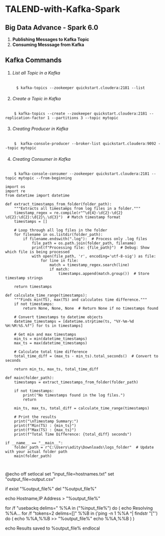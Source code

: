 # TALEND-with-Kafka-Spark

## Big Data Advance - Spark 6.0 ##

1. **Publishing Messages to Kafka Topic**
2. **Consuming Messsage from Kafka**


## Kafka Commands ##

1.  ###### List all Topic in a Kafka ######
```
	 $ kafka-topics --zookeeper quickstart.cloudera:2181 --list 
```
	
2. ###### Create a Topic in Kafka ######
```
	$ kafka-topics --create --zookeeper quickstart.cloudera:2181 --replication-factor 1 --partitions 3 --topic mytopic
```
3.  ###### Creating Producer in Kafka ######
```
	$  kafka-console-producer --broker-list quickstart.cloudera:9092 --topic mytopic
```
4. ###### Creating Consumer in Kafka ######
```
	$ kafka-console-consumer --zookeeper quickstart.cloudera:2181 --topic mytopic --from-beginning
```
```
import os
import re
from datetime import datetime

def extract_timestamps_from_folder(folder_path):
    """Extracts all timestamps from log files in a folder."""
    timestamp_regex = re.compile(r"^\d{4}-\d{2}-\d{2} \d{2}:\d{2}:\d{2}\.\d{3}")  # Match timestamp format
    timestamps = []

    # Loop through all log files in the folder
    for filename in os.listdir(folder_path):
        if filename.endswith(".log"):  # Process only .log files
            file_path = os.path.join(folder_path, filename)
            print(f"Processing file: {file_path}")  # Debug: Show which file is being processed
            with open(file_path, 'r', encoding='utf-8-sig') as file:
                for line in file:
                    match = timestamp_regex.search(line)
                    if match:
                        timestamps.append(match.group())  # Store timestamp strings

    return timestamps

def calculate_time_range(timestamps):
    """Finds min(TS), max(TS) and calculates time difference."""
    if not timestamps:
        return None, None, None  # Return None if no timestamps found

    # Convert timestamps to datetime objects
    datetime_timestamps = [datetime.strptime(ts, "%Y-%m-%d %H:%M:%S.%f") for ts in timestamps]

    # Get min and max timestamps
    min_ts = min(datetime_timestamps)
    max_ts = max(datetime_timestamps)

    # Calculate total time difference
    total_time_diff = (max_ts - min_ts).total_seconds()  # Convert to seconds

    return min_ts, max_ts, total_time_diff

def main(folder_path):
    timestamps = extract_timestamps_from_folder(folder_path)

    if not timestamps:
        print("No timestamps found in the log files.")
        return

    min_ts, max_ts, total_diff = calculate_time_range(timestamps)

    # Print the results
    print("\nTimestamp Summary:")
    print(f"Min(TS) : {min_ts}")
    print(f"Max(TS) : {max_ts}")
    print(f"Total Time Difference: {total_diff} seconds")

if __name__ == "__main__":
    folder_path = r"C:\Users\adity\Downloads\logs_folder"  # Update with your actual folder path
    main(folder_path)



```


@echo off
setlocal
set "input_file=hostnames.txt"
set "output_file=output.csv"

if exist "%output_file%" del "%output_file%"

echo Hostname,IP Address > "%output_file%"

for /f "usebackq delims=" %%A in ("%input_file%") do (
    echo Resolving %%A...
    for /f "tokens=2 delims=[]" %%B in ('ping -n 1 %%A ^| findstr "["') do (
        echo %%A,%%B >> "%output_file%"
        echo %%A,%%B
    )
)

echo Results saved to %output_file%
endlocal


